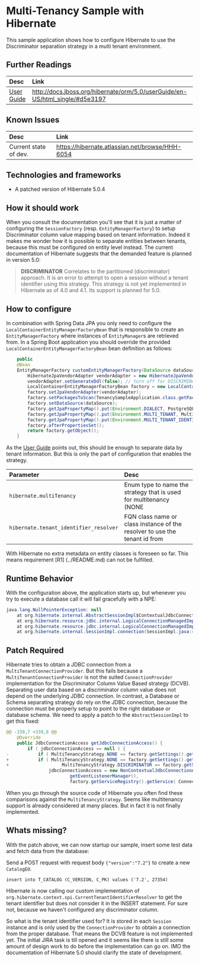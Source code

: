 Multi-Tenancy Sample with Hibernate
=====================

This sample application shows how to configure Hibernate to use the Discriminator separation strategy in a multi tenant
environment.

## Further Readings

| Desc | Link |
|:---- |:---- |
| [User Guide][UG] | http://docs.jboss.org/hibernate/orm/5.0/userGuide/en-US/html_single/#d5e3197 |

## Known Issues

| Desc | Link |
|:---- |:---- |
| Current state of dev. | https://hibernate.atlassian.net/browse/HHH-6054 |

## Technologies and frameworks

- A patched version of Hibernate 5.0.4

## How it should work

When you consult the documentation you'll see that it is just a matter of configuring the `SessionFactory`
(resp. `EntityManagerFactory`) to setup Discriminator column value mapping based on tenant information. Indeed it makes
me wonder how it is possible to separate entities between tenants, because this must be configured on entity level instead.
The current documentation of Hibernate suggests that the demanded feature is planned in version 5.0:

> **DISCRIMINATOR**
  Correlates to the partitioned (discriminator) approach. It is an error to attempt to open a session without a tenant
  identifier using this strategy. This strategy is not yet implemented in Hibernate as of 4.0 and 4.1. Its support is planned
  for 5.0.

## How to configure

In combination with Spring Data JPA you only need to configure the `LocalContainerEntityManagerFactoryBean` that is
responsible to create an `EntityManagerFactory` where instances of `EntityManager`s are retrieved from. In a Spring Boot
application you should override the provided `LocalContainerEntityManagerFactoryBean` bean definition as follows:

```java
    public
    @Bean
    EntityManagerFactory customEntityManagerFactory(DataSource dataSource) {
        HibernateJpaVendorAdapter vendorAdapter = new HibernateJpaVendorAdapter();
        vendorAdapter.setGenerateDdl(false); // turn off for DISCRIMINATOR strategy!
        LocalContainerEntityManagerFactoryBean factory = new LocalContainerEntityManagerFactoryBean();
        factory.setJpaVendorAdapter(vendorAdapter);
        factory.setPackagesToScan(TenancySampleApplication.class.getPackage().getName());
        factory.setDataSource(dataSource);
        factory.getJpaPropertyMap().put(Environment.DIALECT, PostgreSQL9Dialect.class.getName());
        factory.getJpaPropertyMap().put(Environment.MULTI_TENANT, MultiTenancyStrategy.DISCRIMINATOR);
        factory.getJpaPropertyMap().put(Environment.MULTI_TENANT_IDENTIFIER_RESOLVER, new TenantHolder());
        factory.afterPropertiesSet();
        return factory.getObject();
    }
```

As the [User Guide][UG] points out, this should be enough to separate data by tenant information. But this is only the
part of configuration that enables the strategy.

| Parameter | Desc |
|:---- |:---- |
| `hibernate.multiTenancy` | Enum type to name the strategy that is used for multitenancy (NONE|SCHEMA|DATABASE|**DISCRIMINATOR**) |
| `hibernate.tenant_identifier_resolver` | FQN class name or class instance of the resolver to use the tenant id from |

With Hibernate no extra metadata on entity classes is foreseen so far. This means requirement [R1] (../README.md) can
not be fulfilled.

## Runtime Behavior

With the configuration above, the application starts up, but whenever you try to execute a database call it will fail
gracefully with a NPE:

```java
java.lang.NullPointerException: null
	at org.hibernate.internal.AbstractSessionImpl$ContextualJdbcConnectionAccess.obtainConnection(AbstractSessionImpl.java:425) ~[hibernate-core-5.0.4.Final.jar:5.0.4.Final]
	at org.hibernate.resource.jdbc.internal.LogicalConnectionManagedImpl.acquireConnectionIfNeeded(LogicalConnectionManagedImpl.java:87) ~[hibernate-core-5.0.4.Final.jar:5.0.4.Final]
	at org.hibernate.resource.jdbc.internal.LogicalConnectionManagedImpl.getPhysicalConnection(LogicalConnectionManagedImpl.java:112) ~[hibernate-core-5.0.4.Final.jar:5.0.4.Final]
	at org.hibernate.internal.SessionImpl.connection(SessionImpl.java:488) ~[hibernate-core-5.0.4.Final.jar:5.0.4.Final]
```

## Patch Required

Hibernate tries to obtain a JDBC connection from a `MultiTenantConnectionProvider`. But this fails because a
`MultiTenantConnectionProvider` is not the suited `ConnectionProvider` implementation for the Discriminator Column Value
Based strategy (DCVB). Separating user data based on a discriminator column value does not depend on the underlying JDBC
connection. In contrast, a Database or Schema separating strategy do rely on the JDBC connection, because the connection
must be properly setup to point to the right database or database schema. We need to apply a patch to the
`AbstractSessionImpl` to get this fixed:

```java
@@ -339,7 +339,8 @@
 	@Override
 	public JdbcConnectionAccess getJdbcConnectionAccess() {
 		if ( jdbcConnectionAccess == null ) {
-			if ( MultiTenancyStrategy.NONE == factory.getSettings().getMultiTenancyStrategy() ) {
+			if ( MultiTenancyStrategy.NONE == factory.getSettings().getMultiTenancyStrategy() ||
+                    MultiTenancyStrategy.DISCRIMINATOR == factory.getSettings().getMultiTenancyStrategy()) {
 				jdbcConnectionAccess = new NonContextualJdbcConnectionAccess(
 						getEventListenerManager(),
 						factory.getServiceRegistry().getService( ConnectionProvider.class )
```

When you go through the source code of Hibernate you often find these comparisons against the `MultiTenancyStrategy`.
Seems like multitenancy support is already considered at many places. But in fact it is not finally implemented.

## Whats missing?

With the patch above, we can now startup our sample, insert some test data and fetch data from the database:

Send a POST request with request body `{"version":"7.2"}` to create a new `CatalogEO`.
```
insert into T_CATALOG (C_VERSION, C_PK) values ('7.2', 27354)
```
Hibernate is now calling our custom implementation of `org.hibernate.context.spi.CurrentTenantIdentifierResolver` to
get the tenant identifier but does not consider it in the INSERT statement. For sure not, because we haven't
configured any discriminator column.

So what is the tenant identifier used for? It is stored in each `Session` instance and is only used by the
`ConnectionProvider` to obtain a connection from the proper database. That means the DCVB feature is not implemented
yet. The initial JIRA task is till opened and it seems like there is still some amount of design work to do before the
implementation can go on. IMO the documentation of Hibernate 5.0 should clarify the state of development.

[UG]: http://docs.jboss.org/hibernate/orm/5.0/userGuide/en-US/html_single/#d5e3197  "Hibernate.org User Guide"